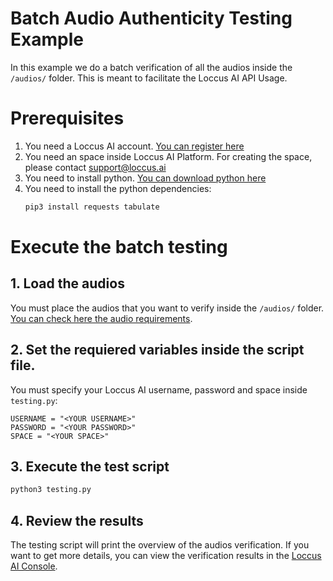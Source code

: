 # Batch Audio Authenticity Testing Example
In this example we do a batch verification of all the audios inside the `/audios/` folder. This is meant to facilitate the Loccus AI API Usage.

# Prerequisites
1. You need a Loccus AI account. [You can register here](https://demo.loccus.ai/signup)
2. You need an space inside Loccus AI Platform. For creating the space, please contact support@loccus.ai
2. You need to install python. [You can download python here](https://www.python.org/downloads/)
3. You need to install the python dependencies:
    ```sh
    pip3 install requests tabulate
    ```

# Execute the batch testing
## 1. Load the audios
You must place the audios that you want to verify inside the `/audios/` folder. [You can check here the audio requirements](https://docs.loccus.ai/api-reference/audios/requirements).

## 2. Set the requiered variables inside the script file.
You must specify your Loccus AI username, password and space inside `testing.py`: 
```text
USERNAME = "<YOUR USERNAME>"
PASSWORD = "<YOUR PASSWORD>"
SPACE = "<YOUR SPACE>"
```

## 3. Execute the test script
```sh
python3 testing.py
```

## 4. Review the results
The testing script will print the overview of the audios verification. If you want to get more details, you can view the verification results in the [Loccus AI Console](https://console.loccus.ai/).
